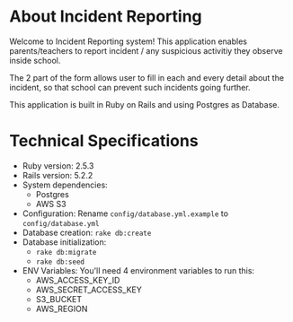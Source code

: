 # About Incident Reporting

Welcome to Incident Reporting system! This application enables parents/teachers to report incident / any suspicious activitiy they observe inside school.

The 2 part of the form allows user to fill in each and every detail about the incident, so that school can prevent such incidents going further.

This application is built in Ruby on Rails and using Postgres as Database.

# Technical Specifications

* Ruby version: 2.5.3
* Rails version: 5.2.2
* System dependencies:
	* Postgres
	* AWS S3
* Configuration: Rename `config/database.yml.example` to `config/database.yml`
* Database creation: `rake db:create`
* Database initialization:
	* `rake db:migrate`
	* `rake db:seed`
* ENV Variables: You'll need 4 environment variables to run this:
	* AWS_ACCESS_KEY_ID
	* AWS_SECRET_ACCESS_KEY
	* S3_BUCKET
	* AWS_REGION
